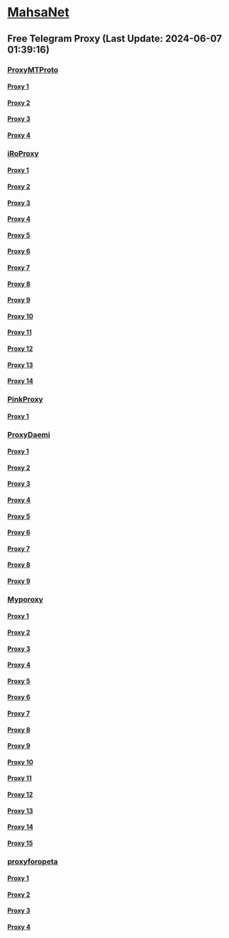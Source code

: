
# [MahsaNet](https://t.me/mahsa_net)
## Free Telegram Proxy (Last Update: 2024-06-07 01:39:16)
### [ProxyMTProto](https://t.me/ProxyMTProto)
#### [Proxy 1](tg://proxy?server=cloudflare.nokia.net.co.uk.do_yo.want_to.clash_with.this.www.microsoft.com.there_is_no.place_like.localhost.www.bing.com.count_with_me.cyou.net.digikala.com.msn.com.bsi.ir.enamad.ir.now_sud.again_to_fight.everyone.i_am.the.openconnect-district.christmas.&port=1234&secret=3QAAAAAAAAAAAAAAAAAAAAA=)
#### [Proxy 2](tg://proxy?server=cloudflare.com.nokia.co.uk.do_you.want_to.clash_without.this.www.microsoft.com.there_is_no.place_like.localhost.www.bing.com.count_with_me.cyou.net.digikala.com.msn.com.bsi.ir.enamad.ir.now_sudo.again_to_fight.everyone.i_am.nat_internet.dns-net.co.uk.&port=000000000000000000000000000000000000000000000000000000000000000000000000000007443&secret=FgMBAgABAAH8AwOG4kw63QPQ)
#### [Proxy 3](tg://proxy?server=cloudflare.com.nokia.co.uk.do_you.want_to.clash_without.this.www.microsoft.com.there_is_no.place_like.localhost.www.bing.com.count_with_me.cyou.net.digikala.com.msn.com.bsi.ir.enamad.ir.now_sudo.again_to_fight.everyone.i_am.dns_internet.dns-net.co.uk.&port=000000000000000000000000000000000000000000000000000000000000000000000000000007443&secret=FgMBAgABAAH8AwOG4kw63QPQ)
#### [Proxy 4](tg://proxy?server=cloudflare.sarpoosh_com.mehrpatogh.com.seemorgh.com.cloob_com.tci.ir.radiofarda.com.salamcinama_com.sahamyab.com.darmanito_com.etemadonline.com.rokna.net.ayandehnews.org.justdoing.business.&port=443&secret=eeda411655b684fe87abf58ec2235e28167765622e62616c652e6972)
### [iRoProxy](https://t.me/iRoProxy)
#### [Proxy 1](tg://proxy?server=103.69.224.101&port=66&secret=7HQighJPBNMYVRNB6tdkVw)
#### [Proxy 2](tg://proxy?server=103.69.224.162&port=66&secret=7HQighJPBNMYVRNB6tdkVw)
#### [Proxy 3](tg://proxy?server=103.69.224.181&port=6&secret=7HQighJPBNMYVRNB6tdkVw)
#### [Proxy 4](tg://proxy?server=103.69.224.221&port=6&secret=7HQighJPBNMYVRNB6tdkVw)
#### [Proxy 5](tg://proxy?server=103.69.224.218&port=6&secret=7HQighJPBNMYVRNB6tdkVw)
#### [Proxy 6](tg://proxy?server=103.69.224.121&port=6&secret=7HQighJPBNMYVRNB6tdkVw)
#### [Proxy 7](tg://proxy?server=103.69.224.122&port=66&secret=7HQighJPBNMYVRNB6tdkVw)
#### [Proxy 8](tg://proxy?server=103.69.224.142&port=66&secret=7HQighJPBNMYVRNB6tdkVw)
#### [Proxy 9](tg://proxy?server=103.69.224.242&port=66&secret=7HQighJPBNMYVRNB6tdkVw)
#### [Proxy 10](tg://proxy?server=103.69.224.201&port=6&secret=7HQighJPBNMYVRNB6tdkVw)
#### [Proxy 11](tg://proxy?server=103.69.224.241&port=6&secret=7HQighJPBNMYVRNB6tdkVw)
#### [Proxy 12](tg://proxy?server=103.69.224.161&port=6&secret=7HQighJPBNMYVRNB6tdkVw)
#### [Proxy 13](tg://proxy?server=103.69.224.198&port=6&secret=7HQighJPBNMYVRNB6tdkVw)
#### [Proxy 14](tg://proxy?server=103.69.224.141&port=6&secret=7HQighJPBNMYVRNB6tdkVw)
### [PinkProxy](https://t.me/PinkProxy)
#### [Proxy 1](tg://proxy?server=195.201.234.242&port=4045&secret=FgMBAgABAAH8AwOG4kw63Q==)
### [ProxyDaemi](https://t.me/ProxyDaemi)
#### [Proxy 1](tg://proxy?server=cloudflare.nokia.net.co.uk.do_yo.want_to.clash_with.this.www.microsoft.com.there_is_no.place_like.localhost.www.bing.com.count_with_me.cyou.net.digikala.com.msn.com.bsi.ir.enamad.ir.now_sud.again_to_fight.everyone.i_am.the.openconnect-district.christmas.&port=1234&secret=3QAAAAAAAAAAAAAAAAAAAAA%3D)
#### [Proxy 2](tg://proxy?server=89.41.181.47&port=8443&secret=7HQighJPBNMYVRNB6tdkVw)
#### [Proxy 3](tg://proxy?server=143.198.249.241&port=777&secret=7HQighJPBNMYVRNB6tdkVw)
#### [Proxy 4](tg://proxy?server=cloudflare.nokia.net.co.uk.do_yo.want_to.clash_with.this.www.microsoft.com.there_is_no.place_like.localhost.www.bing.com.count_with_me.cyou.net.digikala.com.msn.com.bsi.ir.enamad.ir.now_sud.again_to_fight.everyone.i_am.the_internet.lastofusapart.fun.&port=1234&secret=3QAAAAAAAAAAAAAAAAAAAAA%3D)
#### [Proxy 5](tg://proxy?server=Dash.Cloudflare.com.www.google.com.hercoll.pw&port=1919&secret=7HQighJPBNMYVRNB6tdkVw)
#### [Proxy 6](tg://proxy?server=Email.cloudflare.com.www.microsoft.com.shanghay.cfd&port=1919&secret=7HQighJPBNMYVRNB6tdkVw)
#### [Proxy 7](tg://proxy?server=cloudflare.com.nkkia.com.do_0_you.want_to.clash_without.this.www.microsoft.com.there_is_no.place_like.localhost.www.bing.com.count_with_me.cyou.net.digikala.com.msn.com.bsi.ir.enamad.ir.now_sudo.again_to_fight.everyone.i_am.coir-ir2i.co.uk.&port=7443&secret=FgMBAgABAAH8AwOG4kw63QBQ)
#### [Proxy 8](tg://proxy?server=cloudflare.com.nukia.com.do_you.want_to.clash_without.this.www.microsoft.com.there_is_no.place_like.localhost.www.bing.com.count_with_me.cyou.net.digikala.com.msn.com.bsi.ir.enamad.ir.now_sudo.again_to_fight.everyone.i_am.order-bl1k-netconf.info.&port=7443&secret=FgMBAgABAAH8AwOG4kw63QBQ)
#### [Proxy 9](tg://proxy?server=cloudflare.nokia.net.co.uk.do_yo.want_to.clash_with.this.www.microsoft.com.there_is_no.place_like.localhost.www.bing.com.count_with_me.cyou.net.digikala.com.msn.com.bsi.ir.enamad.ir.now_sud.again_to_fight.everyone.i_am.the.openconnect-district.christmas.&port=1234&secret=3QAAAAAAAAAAAAAAAAAAAAA%3D)
### [Myporoxy](https://t.me/Myporoxy)
#### [Proxy 1](tg://proxy?server=Dash.Cloudflare.com.www.google.com.hercoll.pw&port=1919&secret=7HQighJPBNMYVRNB6tdkVw)
#### [Proxy 2](tg://proxy?server=Site.cloudflare.com.www.play.com.dorkamos.baby&port=1919&secret=7HQighJPBNMYVRNB6tdkVw)
#### [Proxy 3](tg://proxy?server=One.Dash.cloudflare.com.www.play.google.com.avoxano.shop&port=1919&secret=7HQighJPBNMYVRNB6tdkVw)
#### [Proxy 4](tg://proxy?server=Dash.Cloudflare.com.www.google.com.hercoll.pw&port=1919&secret=7HQighJPBNMYVRNB6tdkVw)
#### [Proxy 5](tg://proxy?server=Site.cloudflare.com.www.play.com.dorkamos.baby&port=1919&secret=7HQighJPBNMYVRNB6tdkVw)
#### [Proxy 6](tg://proxy?server=One.Dash.cloudflare.com.www.play.google.com.avoxano.shop&port=1919&secret=7HQighJPBNMYVRNB6tdkVw)
#### [Proxy 7](tg://proxy?server=Email.cloudflare.com.www.microsoft.com.shanghay.cfd&port=1919&secret=7HQighJPBNMYVRNB6tdkVw)
#### [Proxy 8](tg://proxy?server=Email.cloudflare.com.www.microsoft.com.shanghay.cfd&port=1919&secret=7HQighJPBNMYVRNB6tdkVw)
#### [Proxy 9](tg://proxy?server=One.Dash.cloudflare.com.www.play.google.com.avoxano.shop&port=1919&secret=7HQighJPBNMYVRNB6tdkVw)
#### [Proxy 10](tg://proxy?server=Dash.Cloudflare.com.www.google.com.hercoll.pw&port=1919&secret=7HQighJPBNMYVRNB6tdkVw)
#### [Proxy 11](tg://proxy?server=Email.cloudflare.com.www.microsoft.com.shanghay.cfd&port=1919&secret=7HQighJPBNMYVRNB6tdkVw)
#### [Proxy 12](tg://proxy?server=One.Dash.cloudflare.com.www.play.google.com.avoxano.shop&port=1919&secret=7HQighJPBNMYVRNB6tdkVw)
#### [Proxy 13](tg://proxy?server=Dash.Cloudflare.com.www.google.com.hercoll.pw&port=1919&secret=7HQighJPBNMYVRNB6tdkVw)
#### [Proxy 14](tg://proxy?server=Email.cloudflare.com.www.microsoft.com.shanghay.cfd&port=1919&secret=7HQighJPBNMYVRNB6tdkVw)
#### [Proxy 15](tg://proxy?server=Site.cloudflare.com.www.play.com.dorkamos.baby&port=1919&secret=7HQighJPBNMYVRNB6tdkVw)
### [proxyforopeta](https://t.me/proxyforopeta)
#### [Proxy 1](tg://proxy?server=cloudflare.nokia.net.co.uk.do_yo.want_to.clash_with.this.www.microsoft.com.there_is_no.place_like.localhost.www.bing.com.count_with_me.cyou.net.digikala.com.msn.com.bsi.ir.enamad.ir.now_sud.again_to_fight.everyone.i_am.the_internet.notesappstore.beauty.&port=1234&secret=3QAAAAAAAAAAAAAAAAAAAAA%3D)
#### [Proxy 2](tg://proxy?server=cloudflare.com.nukia.com.do_you.want_to.clash_without.this.www.microsoft.com.there_is_no.place_like.localhost.www.bing.com.count_with_me.cyou.net.digikala.com.msn.com.bsi.ir.enamad.ir.now_sudo.again_to_fight.everyone.i_am.order-bl1k-netconf.info.&port=7443&secret=FgMBAgABAAH8AwOG4kw63QBQ)
#### [Proxy 3](tg://proxy?server=cloudflare.com.nkkia.com.do_0_you.want_to.clash_without.this.www.microsoft.com.there_is_no.place_like.localhost.www.bing.com.count_with_me.cyou.net.digikala.com.msn.com.bsi.ir.enamad.ir.now_sudo.again_to_fight.everyone.i_am.coir-ir2i.co.uk.&port=7443&secret=FgMBAgABAAH8AwOG4kw63QBQ)
#### [Proxy 4](tg://proxy?server=103.69.224.218&port=6&secret=7HQighJPBNMYVRNB6tdkVw)

    